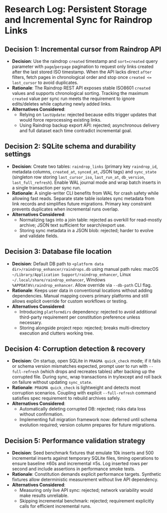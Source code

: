 # Research Log: Persistent Storage and Incremental Sync for Raindrop Links

## Decision 1: Incremental cursor from Raindrop API
- **Decision**: Use the raindrop `created` timestamp and `sort=created` query parameter with `page`/`perpage` pagination to request only links created after the last stored ISO timestamp. When the API lacks direct `after` filters, fetch pages in chronological order and stop once `created <= last_cursor` to avoid duplicates.
- **Rationale**: The Raindrop REST API exposes stable ISO8601 `created` values and supports chronological sorting. Tracking the maximum `created` value per sync run meets the requirement to ignore edits/deletes while capturing newly added links.
- **Alternatives Considered**:
  - Relying on `lastUpdate`: rejected because edits trigger updates that would force reprocessing existing links.
  - Using Raindrop backup export API: rejected; asynchronous delivery and full dataset each time contradict incremental goal.

## Decision 2: SQLite schema and durability settings
- **Decision**: Create two tables: `raindrop_links` (primary key `raindrop_id`, metadata columns, `created_at`, `synced_at`, JSON tags) and `sync_state` (singleton row storing `last_cursor_iso`, `last_run_at`, `db_version`, `last_full_refresh`). Enable WAL journal mode and wrap batch inserts in a single transaction per sync run.
- **Rationale**: A single-writer CLI benefits from WAL for crash safety while allowing fast reads. Separate state table isolates sync metadata from link records and simplifies future migrations. Primary key constraint prevents duplicates when incremental runs overlap.
- **Alternatives Considered**:
  - Normalizing tags into a join table: rejected as overkill for read-mostly archive; JSON text sufficient for search/export use.
  - Storing sync metadata in a JSON blob: rejected; harder to evolve and validate fields.

## Decision 3: Database file location
- **Decision**: Default DB path to `<platform data dir>/raindrop_enhancer/raindrops.db` using manual path rules: macOS `~/Library/Application Support/raindrop_enhancer`, Linux `~/.local/share/raindrop_enhancer`, Windows `%APPDATA%\raindrop_enhancer`. Allow override via `--db-path` CLI flag.
- **Rationale**: Keeps user data in conventional locations without adding dependencies. Manual mapping covers primary platforms and still allows explicit override for custom workflows or testing.
- **Alternatives Considered**:
  - Introducing `platformdirs` dependency: rejected to avoid additional third-party requirement per constitution preference unless necessary.
  - Storing alongside project repo: rejected; breaks multi-directory execution and clutters working tree.

## Decision 4: Corruption detection & recovery
- **Decision**: On startup, open SQLite in `PRAGMA quick_check` mode; if it fails or schema version mismatches expected, prompt user to run with `--full-refresh` (which drops and recreates tables) after backing up the corrupted file. During sync, wrap transactions in try/except and roll back on failure without updating `sync_state`.
- **Rationale**: `PRAGMA quick_check` is lightweight and detects most corruption scenarios. Coupling with explicit `--full-refresh` command satisfies spec requirement to rebuild archives safely.
- **Alternatives Considered**:
  - Automatically deleting corrupted DB: rejected; risks data loss without confirmation.
  - Implementing full migration framework now: deferred until schema evolution required; version column prepares for future migrations.

## Decision 5: Performance validation strategy
- **Decision**: Seed benchmark fixtures that emulate 10k inserts and 500 incremental inserts against temporary SQLite files, timing operations to ensure baseline ≤60s and incremental ≤5s. Log inserted rows per second and include assertions in performance smoke tests.
- **Rationale**: Constitution demands explicit performance targets. Synthetic fixtures allow deterministic measurement without live API dependency.
- **Alternatives Considered**:
  - Measuring only live API sync: rejected; network variability would make results unreliable.
  - Skipping incremental benchmark: rejected; requirement explicitly calls for efficient incremental runs.

